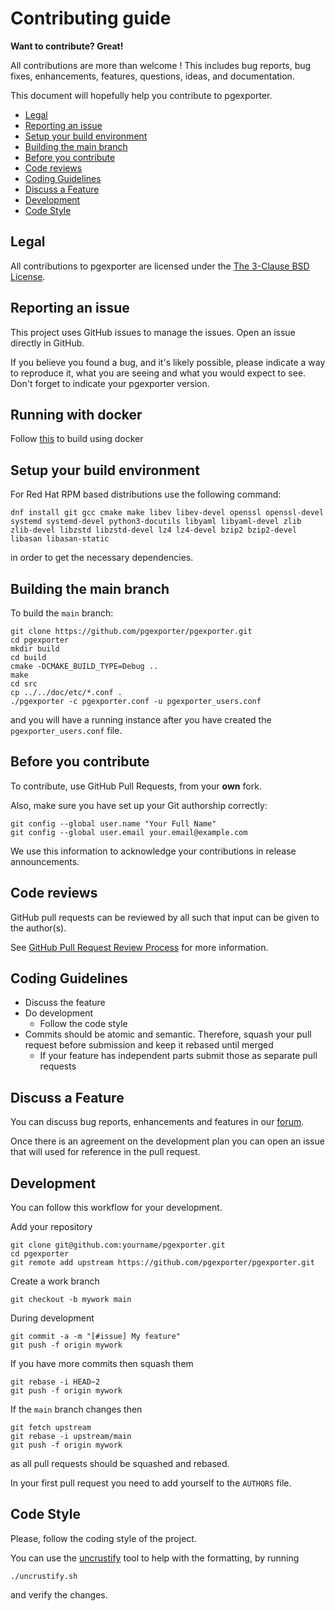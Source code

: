 # Contributing guide

**Want to contribute? Great!**

All contributions are more than welcome ! This includes bug reports, bug fixes, enhancements, features, questions, ideas,
and documentation.

This document will hopefully help you contribute to pgexporter.

* [Legal](#legal)
* [Reporting an issue](#reporting-an-issue)
* [Setup your build environment](#setup-your-build-environment)
* [Building the main branch](#building-the-main-branch)
* [Before you contribute](#before-you-contribute)
* [Code reviews](#code-reviews)
* [Coding Guidelines](#coding-guidelines)
* [Discuss a Feature](#discuss-a-feature)
* [Development](#development)
* [Code Style](#code-style)

## Legal

All contributions to pgexporter are licensed under the [The 3-Clause BSD License](https://opensource.org/licenses/BSD-3-Clause).

## Reporting an issue

This project uses GitHub issues to manage the issues. Open an issue directly in GitHub.

If you believe you found a bug, and it's likely possible, please indicate a way to reproduce it, what you are seeing and what you would expect to see.
Don't forget to indicate your pgexporter version.

## Running with docker 
Follow [this](./doc/manual/user15-docker.md) to build using docker 

## Setup your build environment

For Red Hat RPM based distributions use the following command:

```
dnf install git gcc cmake make libev libev-devel openssl openssl-devel systemd systemd-devel python3-docutils libyaml libyaml-devel zlib zlib-devel libzstd libzstd-devel lz4 lz4-devel bzip2 bzip2-devel libasan libasan-static
```

in order to get the necessary dependencies.

## Building the main branch

To build the `main` branch:

```
git clone https://github.com/pgexporter/pgexporter.git
cd pgexporter
mkdir build
cd build
cmake -DCMAKE_BUILD_TYPE=Debug ..
make
cd src
cp ../../doc/etc/*.conf .
./pgexporter -c pgexporter.conf -u pgexporter_users.conf
```

and you will have a running instance after you have created the `pgexporter_users.conf` file.

## Before you contribute

To contribute, use GitHub Pull Requests, from your **own** fork.

Also, make sure you have set up your Git authorship correctly:

```
git config --global user.name "Your Full Name"
git config --global user.email your.email@example.com
```

We use this information to acknowledge your contributions in release announcements.

## Code reviews

GitHub pull requests can be reviewed by all such that input can be given to the author(s).

See [GitHub Pull Request Review Process](https://docs.github.com/en/pull-requests/collaborating-with-pull-requests/reviewing-changes-in-pull-requests/about-pull-request-reviews)
for more information.

## Coding Guidelines

* Discuss the feature
* Do development
  + Follow the code style
* Commits should be atomic and semantic. Therefore, squash your pull request before submission and keep it rebased until merged
  + If your feature has independent parts submit those as separate pull requests

## Discuss a Feature

You can discuss bug reports, enhancements and features in our [forum](https://github.com/pgexporter/pgexporter/discussions).

Once there is an agreement on the development plan you can open an issue that will used for reference in the pull request.

## Development

You can follow this workflow for your development.

Add your repository

```
git clone git@github.com:yourname/pgexporter.git
cd pgexporter
git remote add upstream https://github.com/pgexporter/pgexporter.git
```

Create a work branch

```
git checkout -b mywork main
```

During development

```
git commit -a -m "[#issue] My feature"
git push -f origin mywork
```

If you have more commits then squash them

```
git rebase -i HEAD~2
git push -f origin mywork
```

If the `main` branch changes then

```
git fetch upstream
git rebase -i upstream/main
git push -f origin mywork
```

as all pull requests should be squashed and rebased.

In your first pull request you need to add yourself to the `AUTHORS` file.

## Code Style

Please, follow the coding style of the project.

You can use the [uncrustify](http://uncrustify.sourceforge.net/) tool to help with the formatting, by running

```
./uncrustify.sh
```

and verify the changes.

